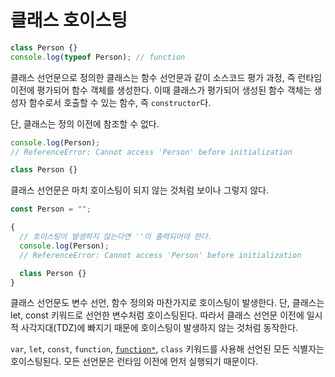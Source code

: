 # 클래스 호이스팅

```js
class Person {}
console.log(typeof Person); // function
```

클래스 선언문으로 정의한 클래스는 함수 선언문과 같이 소스코드 평가 과정, 즉 런타임 이전에 평가되어 함수 객체를 생성한다. 이때 클래스가 평가되어 생성된 함수 객체는 생성자 함수로서 호출할 수 있는 함수, 즉 `constructor`다.

단, 클래스는 정의 이전에 참조할 수 없다.

```js
console.log(Person);
// ReferenceError: Cannot access 'Person' before initialization

class Person {}
```

클래스 선언문은 마치 호이스팅이 되지 않는 것처럼 보이나 그렇지 않다.

```js
const Person = "";

{
  // 호이스팅이 발생하지 않는다면 ''이 출력되어야 한다.
  console.log(Person);
  // ReferenceError: Cannot access 'Person' before initialization

  class Person {}
}
```

클래스 선언문도 변수 선언, 함수 정의와 마찬가지로 호이스팅이 발생한다. 단, 클래스는 let, const 키워드로 선언한 변수처럼 호이스팅된다. 따라서 클래스 선언문 이전에 일시적 사각지대(TDZ)에 빠지기 때문에 호이스팅이 발생하지 않는 것처럼 동작한다.

`var`, `let`, `const`, `function`, [`function*`](https://developer.mozilla.org/ko/docs/Web/JavaScript/Reference/Statements/function*), `class` 키워드를 사용해 선언된 모든 식별자는 호이스팅된다. 모든 선언문은 런타임 이전에 먼저 실행되기 때문이다.
